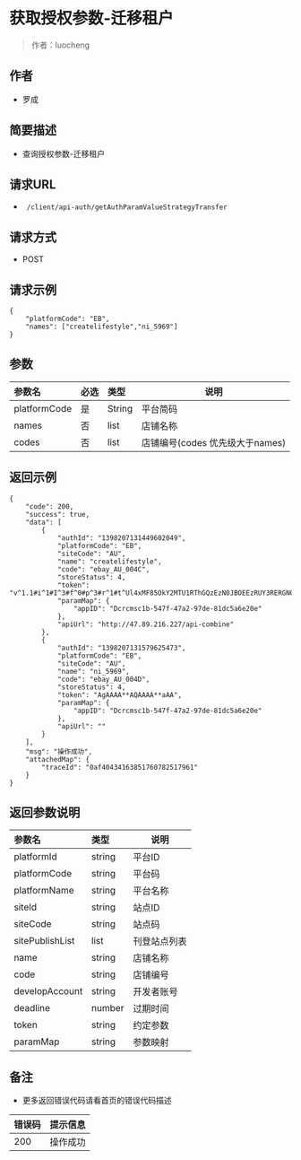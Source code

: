 # 获取授权参数-迁移租户

> 作者：luocheng

## 作者

- 罗成
    
## 简要描述

- 查询授权参数-迁移租户

## 请求URL
- ` /client/api-auth/getAuthParamValueStrategyTransfer`
  
## 请求方式
- POST 

## 请求示例
```
{
    "platformCode": "EB",
    "names": ["createlifestyle","ni_5969"]
}
```


## 参数

|参数名|必选|类型|说明|
|:----    |:---|:----- |-----   |
|platformCode |是  |String | 平台简码    |
|names |否  |list | 店铺名称    |
|codes |否  |list | 店铺编号(codes 优先级大于names)    |


## 返回示例 

``` 
{
    "code": 200,
    "success": true,
    "data": [
        {
            "authId": "1398207131449602049",
            "platformCode": "EB",
            "siteCode": "AU",
            "name": "createlifestyle",
            "code": "ebay_AU_004C",
            "storeStatus": 4,
            "token": "v^1.1#i^1#I^3#f^0#p^3#r^1#t^Ul4xMF85OkY2MTU1RThGQzEzN0JBOEEzRUY3RERGN0Y5OTVGM0Y4XzFfMSNFXjI2MA==",
            "paramMap": {
                "appID": "Dcrcmsc1b-547f-47a2-97de-81dc5a6e20e"
            },
            "apiUrl": "http://47.89.216.227/api-combine"
        },
        {
            "authId": "1398207131579625473",
            "platformCode": "EB",
            "siteCode": "AU",
            "name": "ni_5969",
            "code": "ebay_AU_004D",
            "storeStatus": 4,
            "token": "AgAAAA**AQAAAA**aAA",
            "paramMap": {
                "appID": "Dcrcmsc1b-547f-47a2-97de-81dc5a6e20e"
            },
            "apiUrl": ""
        }
    ],
    "msg": "操作成功",
    "attachedMap": {
        "traceId": "0af40434163851760782517961"
    }
}
```

## 返回参数说明

|参数名|类型|说明|
|:-----  |:-----|-----                           |
|platformId | string   | 平台ID |
|platformCode | string   | 平台码 |
|platformName | string   | 平台名称 |
|siteId | string   | 站点ID |
|siteCode | string   | 站点码 |
|sitePublishList | list   | 刊登站点列表 |
|name | string   | 店铺名称 |
|code | string   | 店铺编号 |
|developAccount | string   | 开发者账号 |
|deadline | number   | 过期时间 |
|token | string   | 约定参数 |
|paramMap | string   | 参数映射 |




## 备注 

- 更多返回错误代码请看首页的错误代码描述

|错误码|提示信息|
|:----    |:---|
|200 |操作成功  |